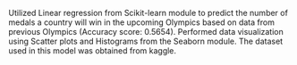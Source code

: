 Utilized Linear regression from Scikit-learn module to predict the number of medals a country will win in the upcoming Olympics based on data from previous Olympics (Accuracy score: 0.5654).
Performed data visualization using Scatter plots and Histograms from the Seaborn module.
The dataset used in this model was obtained from kaggle.
